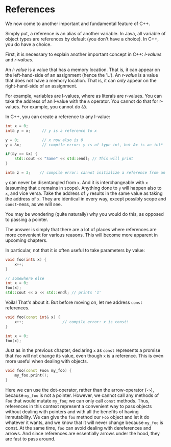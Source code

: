 # References

We now come to another important and fundamental feature of C++.

Simply put, a reference is an alias of another variable. In Java, all variable of object types are references by default (you don't have a choice). In C++, you do have a choice.

First, it is necessary to explain another important concept in C++: _l-values_ and _r-values_.

An _l-value_ is a value that has a memory location. That is, it can appear on the left-hand-side of an assignment (hence the 'L'). An _r-value_ is a value that does not have a memory location. That is, it can _only_ appear on the right-hand-side of an assignment.

For example, variables are l-values, where as literals are r-values. You can take the address of an l-value with the `&` operator. You cannot do that for r-values. For example, you cannot do `&3`.

In C++, you can create a reference to any l-value:
```cpp
int x = 0;
int& y = x;     // y is a reference to x

y = 0;          // x now also is 0
y = &x;         // compile error: y is of type int, but &x is an int*

if(&y == &x) {
    std::cout << "Same" << std::endl; // This will print
}

int& z = 3;    // compile error: cannot initialize a reference from an r-value
```

`y` can never be disentangled from `x`. And it is interchangeable with `x` (assuming that `x` remains in scope). Anything done to `y` will happen also to `x`, and vice versa. Take the address of `y` results in the same value as taking the address of `x`. They are identical in every way, except possibly scope and `const`-ness, as we will see.

You may be wondering (quite naturally) why you would do this, as opposed to passing a pointer.

The answer is simply that there are a lot of places where references are more convenient for various reasons. This will become more apparent in upcoming chapters.

In particular, not that it is often useful to take parameters by value:
```cpp
void foo(int& x) {
    x++;
}

// somewhere else
int x = 0;
foo(x);
std::cout << x << std::endl; // prints '1'
```

Voila! That's about it. But before moving on, let me address `const` references.

```cpp
void foo(const int& x) {
    x++;                 // compile error: x is const!
}

int x = 0;
foo(x);
```

Just as in the previous chapter, declaring `x` as `const` represents a promise that `foo` will not change its value, even though `x` is a reference. This is even more useful when dealing with objects.
```cpp
void foo(const Foo& my_foo) {
    my_foo.print();
}
```
Here we can use the dot-operator, rather than the arrow-operator (`->`), because `my_foo` is not a pointer. However, we cannot call any methods of `Foo` that would mutate `my_foo`; we can only call `const` methods. Thus, references in this context represent a convenient way to pass objects without dealing with pointers and with all the benefits of having immutability. We can give the `foo` method our `Foo` object and let it do whatever it wants, and we know that it will never change because `my_foo` is const. At the same time, `foo` can avoid dealing with dereferences and arrows. And since references are essentially arrows under the hood, they are fast to pass around.
